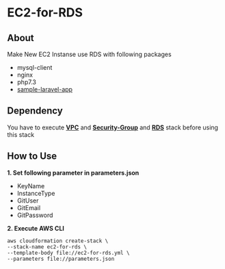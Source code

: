 # **EC2-for-RDS**

## **About**

Make New EC2 Instanse use RDS with following packages
- mysql-client
- nginx
- php7.3
- [sample-laravel-app](https://github.com/siwai0208/food-app)

## **Dependency**

You have to execute [**VPC**](https://github.com/siwai0208/cloudformation/tree/main/vpc) and [**Security-Group**](https://github.com/siwai0208/cloudformation/tree/main/security-group) and [**RDS**](https://github.com/siwai0208/cloudformation/tree/main/rds) stack before using this stack

## **How to Use**

**1. Set following parameter in parameters.json**

- KeyName
- InstanceType
- GitUser
- GitEmail
- GitPassword

**2. Execute AWS CLI**

    aws cloudformation create-stack \
    --stack-name ec2-for-rds \
    --template-body file://ec2-for-rds.yml \
    --parameters file://parameters.json